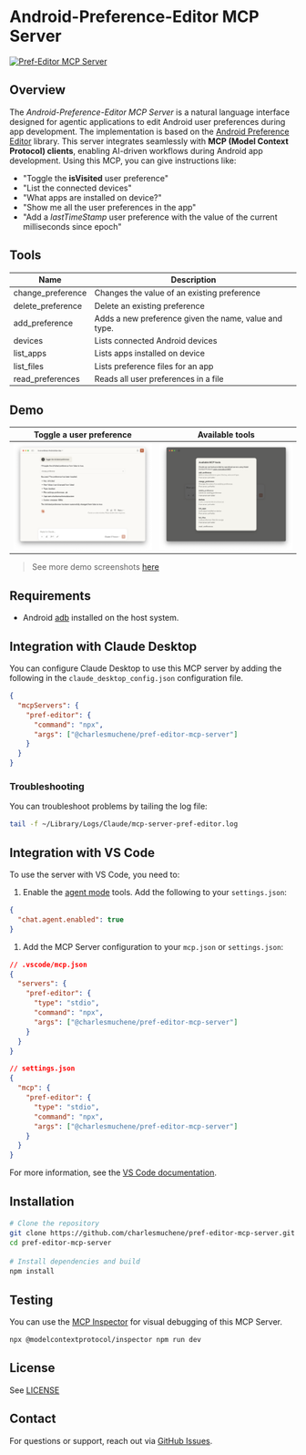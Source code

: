 # Android-Preference-Editor MCP Server

<a href="https://glama.ai/mcp/servers/@charlesmuchene/pref-editor-mcp-server">
  <img width="380" height="200" src="https://glama.ai/mcp/servers/@charlesmuchene/pref-editor-mcp-server/badge" alt="Pref-Editor MCP Server"/>
</a>

## Overview

The _Android-Preference-Editor MCP Server_ is a natural language interface designed for agentic applications to edit Android user preferences during app development. The implementation is based on the [Android Preference Editor](https://github.com/charlesmuchene/pref-editor-js.git) library.
This server integrates seamlessly with **MCP (Model Context Protocol) clients**, enabling AI-driven workflows during Android app development.
Using this MCP, you can give instructions like:

- "Toggle the **isVisited** user preference"
- "List the connected devices"
- "What apps are installed on device?"
- "Show me all the user preferences in the app"
- "Add a _lastTimeStamp_ user preference with the value of the current milliseconds since epoch"

## Tools

| Name              | Description                                           |
| ----------------- | ----------------------------------------------------- |
| change_preference | Changes the value of an existing preference           |
| delete_preference | Delete an existing preference                         |
| add_preference    | Adds a new preference given the name, value and type. |
| devices           | Lists connected Android devices                       |
| list_apps         | Lists apps installed on device                        |
| list_files        | Lists preference files for an app                     |
| read_preferences  | Reads all user preferences in a file                  |

## Demo

| Toggle a user preference                            | Available tools                              |
| --------------------------------------------------- | -------------------------------------------- |
| ![Toggle a user preference](./demo/toggle-pref.png) | ![Available tools](./demo/tools-listing.png) |

> See more demo screenshots [here](./demo/)

## Requirements

- Android [adb](https://developer.android.com/tools/adb) installed on the host system.

## Integration with Claude Desktop

You can configure Claude Desktop to use this MCP server by adding the following in the `claude_desktop_config.json` configuration file.

```json
{
  "mcpServers": {
    "pref-editor": {
      "command": "npx",
      "args": ["@charlesmuchene/pref-editor-mcp-server"]
    }
  }
}
```

### Troubleshooting

You can troubleshoot problems by tailing the log file:

```sh
tail -f ~/Library/Logs/Claude/mcp-server-pref-editor.log
```

## Integration with VS Code

To use the server with VS Code, you need to:

1. Enable the [agent mode](https://code.visualstudio.com/docs/copilot/chat/chat-agent-mode) tools. Add the following to your `settings.json`:

```json
{
  "chat.agent.enabled": true
}
```

1. Add the MCP Server configuration to your `mcp.json` or `settings.json`:

```json
// .vscode/mcp.json
{
  "servers": {
    "pref-editor": {
      "type": "stdio",
      "command": "npx",
      "args": ["@charlesmuchene/pref-editor-mcp-server"]
    }
  }
}
```

```json
// settings.json
{
  "mcp": {
    "pref-editor": {
      "type": "stdio",
      "command": "npx",
      "args": ["@charlesmuchene/pref-editor-mcp-server"]
    }
  }
}
```

For more information, see the [VS Code documentation](https://code.visualstudio.com/docs/copilot/chat/mcp-servers).

## Installation

```sh
# Clone the repository
git clone https://github.com/charlesmuchene/pref-editor-mcp-server.git
cd pref-editor-mcp-server

# Install dependencies and build
npm install
```

## Testing

You can use the [MCP Inspector](https://modelcontextprotocol.io/docs/tools/inspector) for visual debugging of this MCP Server.

```sh
npx @modelcontextprotocol/inspector npm run dev
```

## License

See [LICENSE](./LICENSE)

## Contact

For questions or support, reach out via [GitHub Issues](https://github.com/charlesmuchene/pref-editor-mcp-server/issues).
